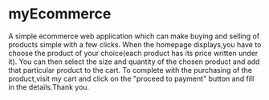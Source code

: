 # myEcommerce
A simple ecommerce web application which can make buying and selling of products simple with a few clicks.
When the homepage displays,you have to choose the product of your choice(each product has its price written under it).
You can then select the size and quantity of the chosen product and add that particular product to the cart.
To complete with the purchasing of the product,visit my cart and click on the "proceed to payment" button and fill in the details.Thank you. 
